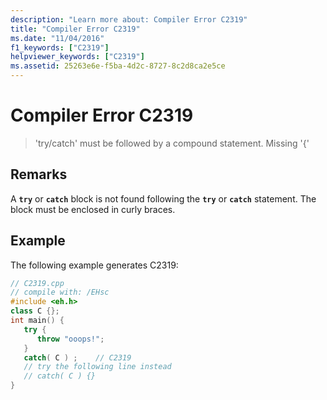 ```yaml
---
description: "Learn more about: Compiler Error C2319"
title: "Compiler Error C2319"
ms.date: "11/04/2016"
f1_keywords: ["C2319"]
helpviewer_keywords: ["C2319"]
ms.assetid: 25263e6e-f5ba-4d2c-8727-8c2d8ca2e5ce
---
```

# Compiler Error C2319

> 'try/catch' must be followed by a compound statement. Missing '{'

## Remarks

A **`try`** or **`catch`** block is not found following the **`try`** or **`catch`** statement. The block must be enclosed in curly braces.

## Example

The following example generates C2319:

```cpp
// C2319.cpp
// compile with: /EHsc
#include <eh.h>
class C {};
int main() {
   try {
      throw "ooops!";
   }
   catch( C ) ;    // C2319
   // try the following line instead
   // catch( C ) {}
}
```
